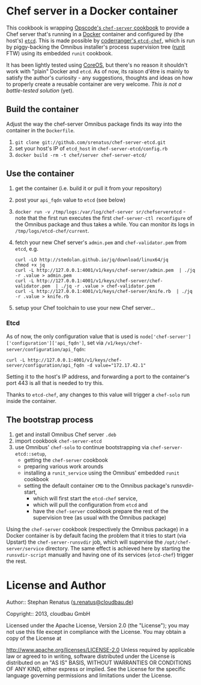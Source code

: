 # Chef server in a Docker container

This cookbook is wrapping [Opscode's `chef-server` cookbook](https://github.com/opscode-cookbooks/chef-server) to provide a Chef server that's running in a [Docker](http://www.docker.io) container and configured by (the host's) [`etcd`](http://coreos.com/docs/etcd/).
This is made possible by [coderranger's `etcd-chef`](https://github.com/coderanger/etcd-chef), which is run by piggy-backing the Omnibus installer's process supervision tree ([runit](http://smarden.org/runit/) FTW) using its embedded `runit` cookbook.

It has been lightly tested using [CoreOS](http://coreos.com), but there's no reason it shouldn't work with "plain" Docker and `etcd`.
As of now, its raison d'être is mainly to satisfy the author's curiosity - any suggestions, thoughts and ideas on how to properly create a reusable container are very welcome.
_This is not a battle-tested solution_ (yet).

## Build the container

Adjust the way the chef-server Omnibus package finds its way into the container in the `Dockerfile`.

1. `git clone git://github.com/srenatus/chef-server-etcd.git`
2. set your host's IP of `etcd_host` in `chef-server-etcd/config.rb`
3. `docker build -rm -t chef/server chef-server-etcd/`

## Use the container

1. get the container (i.e. build it or pull it from your repository)
2. post your `api_fqdn` value to `etcd` (see below)
3. `docker run -v /tmp/logs:/var/log/chef-server sr/chefserveretcd` - note that the first run executes the first `chef-server-ctl reconfigure` of the Omnibus package and thus takes a while.  You can monitor its logs in `/tmp/logs/etcd-chef/current`.
4. fetch your new Chef server's `admin.pem` and `chef-validator.pem` from `etcd`, e.g.

    ```
    curl -LO http://stedolan.github.io/jq/download/linux64/jq 
    chmod +x jq
    curl -L http://127.0.0.1:4001/v1/keys/chef-server/admin.pem  | ./jq -r .value > admin.pem
    curl -L http://127.0.0.1:4001/v1/keys/chef-server/chef-validator.pem  | ./jq -r .value > chef-validator.pem
    curl -L http://127.0.0.1:4001/v1/keys/chef-server/knife.rb  | ./jq -r .value > knife.rb
    ```

5. setup your Chef toolchain to use your new Chef server...

### Etcd

As of now, the only configuration value that is used is `node['chef-server']['configuration']['api_fqdn']`, set via `/v1/keys/chef-server/configuration/api_fqdn`:

```
curl -L http://127.0.0.1:4001/v1/keys/chef-server/configuration/api_fqdn -d value="172.17.42.1"
```

Setting it to the host's IP address, and forwarding a port to the container's port 443 is all that is needed to try this.

Thanks to `etcd-chef`, any changes to this value will trigger a `chef-solo` run inside the container.

## The bootstrap process

1. get and install Omnibus Chef server `.deb`
2. import cookbook `chef-server-etcd`
3. use Omnibus' `chef-solo` to continue bootstrapping via `chef-server-etcd::setup`,
    - getting the `chef-server` cookbook
    - preparing various work arounds
    - installing a `runit_service` using the Omnibus' embedded `runit` cookbook
    - setting the default container `CMD` to the Omnibus package's runsvdir-start,
        - which will first start the `etcd-chef` service,
        - which will pull the configuration from `etcd` and
        - have the `chef-server` cookbook prepare the rest of the supervision tree (as usual with the Omnibus package)

Using the `chef-server` cookbook (respectively the Omnibus package) in a Docker container is by default facing the problem that it tries to start (via Upstart) the `chef-server-runsvdir` job, which will supervise the `/opt/chef-server/service` directory.
The same effect is achieved here by starting the `runsvdir-script` manually and having one of its services (`etcd-chef`) trigger the rest.


# License and Author

Author:: Stephan Renatus (<s.renatus@cloudbau.de>)

Copyright:: 2013, cloudbau GmbH

Licensed under the Apache License, Version 2.0 (the "License"); you may not use this file except in compliance with the License. You may obtain a copy of the License at

http://www.apache.org/licenses/LICENSE-2.0
Unless required by applicable law or agreed to in writing, software distributed under the License is distributed on an "AS IS" BASIS, WITHOUT WARRANTIES OR CONDITIONS OF ANY KIND, either express or implied. See the License for the specific language governing permissions and limitations under the License.
